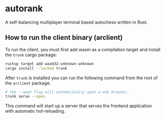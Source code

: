 # autorank

A self-balancing multiplayer terminal based autochess written in Rust.

## How to run the client binary (arclient)
To run the client, you must first add wasm as a compilation target and install the `trunk` cargo package:
```bash
rustup target add wasm32-unknown-unknown
cargo install --locked trunk
```
After `trunk` is installed you can run the following command from the root of the `arclient` package:
```bash
# the --open flag will automatically open a web browser.
trunk serve --open
```
This command will start up a server that serves the frontend application with automatic hot-reloading.
